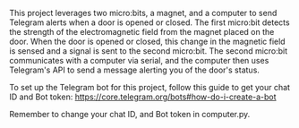 This project leverages two micro:bits, a magnet, and a computer to send Telegram alerts when a door is opened or closed. The first micro:bit detects the strength of the electromagnetic field from the magnet placed on the door. When the door is opened or closed, this change in the magnetic field is sensed and a signal is sent to the second micro:bit. The second micro:bit communicates with a computer via serial, and the computer then uses Telegram's API to send a message alerting you of the door's status.

To set up the Telegram bot for this project, follow this guide to get your chat ID and Bot token: https://core.telegram.org/bots#how-do-i-create-a-bot

Remember to change your chat ID, and Bot token in computer.py. 
